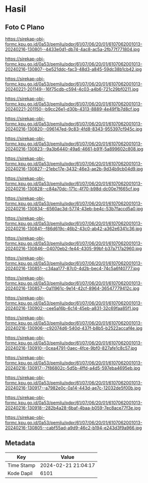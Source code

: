 # Hasil

## Foto C Plano

https://sirekap-obj-formc.kpu.go.id/0a53/pemilu/pdpr/61/07/06/20/01/6107062001013-20240216-130801--4433e0d1-db74-4ac8-ac5a-2fb77f771804.jpg

https://sirekap-obj-formc.kpu.go.id/0a53/pemilu/pdpr/61/07/06/20/01/6107062001013-20240216-130807--be521ddc-fac3-48d3-a845-59dc38b1cb42.jpg

https://sirekap-obj-formc.kpu.go.id/0a53/pemilu/pdpr/61/07/06/20/01/6107062001013-20240221-201149--16f75cdb-c594-4c03-a4b6-721c29bf0211.jpg

https://sirekap-obj-formc.kpu.go.id/0a53/pemilu/pdpr/61/07/06/20/01/6107062001013-20240221-201150--b9cc26e1-d30b-4313-8889-4e49f1b7d8cf.jpg

https://sirekap-obj-formc.kpu.go.id/0a53/pemilu/pdpr/61/07/06/20/01/6107062001013-20240216-130820--096147ed-9c83-4fd8-8343-955397cf945c.jpg

https://sirekap-obj-formc.kpu.go.id/0a53/pemilu/pdpr/61/07/06/20/01/6107062001013-20240216-130823--9a3b6440-49a6-4661-b91f-5a899602c808.jpg

https://sirekap-obj-formc.kpu.go.id/0a53/pemilu/pdpr/61/07/06/20/01/6107062001013-20240216-130827--21ebc17e-3432-46e3-ae2b-9d34b9cb04d9.jpg

https://sirekap-obj-formc.kpu.go.id/0a53/pemilu/pdpr/61/07/06/20/01/6107062001013-20240216-130828--c84a70dc-171c-4f70-b98d-dc00e7f665cf.jpg

https://sirekap-obj-formc.kpu.go.id/0a53/pemilu/pdpr/61/07/06/20/01/6107062001013-20240216-130834--6560ac3d-5774-43eb-be4c-53b7faccd5a0.jpg

https://sirekap-obj-formc.kpu.go.id/0a53/pemilu/pdpr/61/07/06/20/01/6107062001013-20240216-130841--f86d619c-46b2-43c0-ab42-a362e6341c36.jpg

https://sirekap-obj-formc.kpu.go.id/0a53/pemilu/pdpr/61/07/06/20/01/6107062001013-20240216-130846--04070eb2-fe44-4305-99bf-b37a717a2960.jpg

https://sirekap-obj-formc.kpu.go.id/0a53/pemilu/pdpr/61/07/06/20/01/6107062001013-20240216-130851--c34aa177-87c0-4d2b-bec4-74c5a6f40777.jpg

https://sirekap-obj-formc.kpu.go.id/0a53/pemilu/pdpr/61/07/06/20/01/6107062001013-20240216-130857--0a11961c-9e14-42cf-8964-36547779412c.jpg

https://sirekap-obj-formc.kpu.go.id/0a53/pemilu/pdpr/61/07/06/20/01/6107062001013-20240216-130902--cee5a16b-6c14-45eb-a831-32c69faa85f1.jpg

https://sirekap-obj-formc.kpu.go.id/0a53/pemilu/pdpr/61/07/06/20/01/6107062001013-20240216-130906--c92074d6-540d-437f-b8b5-b2522accaf4e.jpg

https://sirekap-obj-formc.kpu.go.id/0a53/pemilu/pdpr/61/07/06/20/01/6107062001013-20240216-130910--0cea4791-0aec-4fce-9bf0-827afe1c8c57.jpg

https://sirekap-obj-formc.kpu.go.id/0a53/pemilu/pdpr/61/07/06/20/01/6107062001013-20240216-130917--7f86802c-5d5b-4ffd-a4d5-597eba4695eb.jpg

https://sirekap-obj-formc.kpu.go.id/0a53/pemilu/pdpr/61/07/06/20/01/6107062001013-20240216-130917--a7982e0c-0a14-443d-ae7c-12032de5f00b.jpg

https://sirekap-obj-formc.kpu.go.id/0a53/pemilu/pdpr/61/07/06/20/01/6107062001013-20240216-130918--282b4a28-6baf-4baa-b059-7ec8ace77f3e.jpg

https://sirekap-obj-formc.kpu.go.id/0a53/pemilu/pdpr/61/07/06/20/01/6107062001013-20240216-130805--cabf55ad-a9d9-46c2-b194-e243d3f9a966.jpg


## Metadata

| Key        | Value               |
| ---------- | ------------------- |
| Time Stamp | 2024-02-21 21:04:17 |
| Kode Dapil | 6101                |



